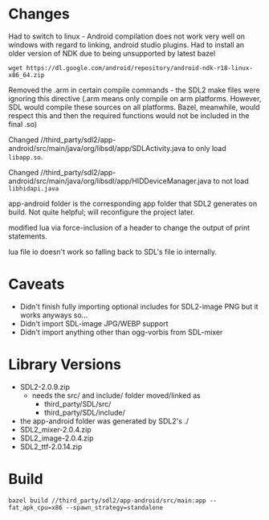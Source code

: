 # Changes

Had to switch to linux - Android compilation does not work very well on windows with regard to linking, android studio plugins.
Had to install an older version of NDK due to being unsupported by latest bazel

    wget https://dl.google.com/android/repository/android-ndk-r18-linux-x86_64.zip

Removed the .arm in certain compile commands - the SDL2 make files were ignoring this directive (.arm means only compile on arm platforms. However, SDL would compile these sources on all platforms. Bazel, meanwhile, would respect this and then the required functions would not be included in the final .so)

Changed //third_party/sdl2/app-android/src/main/java/org/libsdl/app/SDLActivity.java to only load `libapp.so`.

Changed //third_party/sdl2/app-android/src/main/java/org/libsdl/app/HIDDeviceManager.java to not load `libhidapi.java`

app-android folder is the corresponding app folder that SDL2 generates on build. Not quite helpful; will reconfigure the project later.

modified lua via force-inclusion of a header to change the output of print statements.

lua file io doesn't work so falling back to SDL's file io internally.

# Caveats

- Didn't finish fully importing optional includes for SDL2-image PNG but it works anyways so...
- Didn't import SDL-image JPG/WEBP support
- Didn't import anything other than ogg-vorbis from SDL-mixer

# Library Versions

- SDL2-2.0.9.zip
  - needs the src/ and include/ folder moved/linked as 
	- third_party/SDL/src/
	- third_party/SDL/include/
- the app-android folder was generated by SDL2's ./
- SDL2_mixer-2.0.4.zip
- SDL2_image-2.0.4.zip
- SDL2_ttf-2.0.14.zip

# Build

    bazel build //third_party/sdl2/app-android/src/main:app --fat_apk_cpu=x86 --spawn_strategy=standalone
